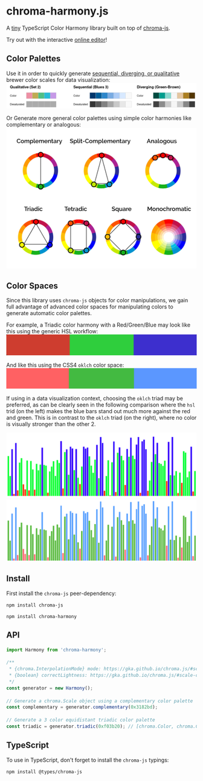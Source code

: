 # chroma-harmony.js
A [tiny](https://bundlephobia.com/package/chroma-harmony) TypeScript Color Harmony library built on top of [chroma-js](https://www.npmjs.com/package/chroma-js).

Try out with the interactive [online editor](https://beilinson.github.io/chroma-harmony.js/visual/)!

## Color Palettes
Use it in order to quickly generate [sequential, diverging, or qualitative](https://colorbrewer2.org) brewer color scales for data visualization:
![A table of 7 Color Harmonies](https://raw.githubusercontent.com/beilinson/chroma-harmony.js/main/assets/brewer.png)

Or Generate more general color palettes using simple color harmonies like complementary or analogous:
![A table of 7 Color Harmonies](https://raw.githubusercontent.com/beilinson/chroma-harmony.js/main/assets/seven-color-harmonies.jpg)

## Color Spaces
Since this library uses `chroma-js` objects for color manipulations, we gain full advantage of advanced
color spaces for manipulating colors to generate automatic color palettes.

For example, a Triadic color harmony with a Red/Green/Blue may look like this using the generic HSL workflow:
![A triadic Red/Green/Blue harmony](https://raw.githubusercontent.com/beilinson/chroma-harmony.js/main/assets/triadic_hsl.png)

And like this using the CSS4 `oklch` color space:
![A triadic Red/Green/Blue harmony in oklch](https://raw.githubusercontent.com/beilinson/chroma-harmony.js/main/assets/triadic_oklch.png)

If using in a data visualization context, choosing the `oklch` triad may be preferred, as can be clearly seen in the following comparison where the `hsl` trid (on the left) makes the blue bars stand out much more against the red and green.
This is in contrast to the `oklch` triad (on the right), where no color is visually stronger than the other 2.

![A triadic Red/Green/Blue harmony in hsl](https://raw.githubusercontent.com/beilinson/chroma-harmony.js/main/assets/triadic_hsl_demo.png) ![A triadic Red/Green/Blue harmony in oklch](https://raw.githubusercontent.com/beilinson/chroma-harmony.js/main/assets/triadic_oklch_demo.png)

## Install
First install the `chroma-js` peer-dependency:
```
npm install chroma-js
```
```
npm install chroma-harmony
```

## API
```ts
import Harmony from 'chroma-harmony';

/**
 * {chroma.InterpolationMode} mode: https://gka.github.io/chroma.js/#scale-mode
 * {boolean} correctLightness: https://gka.github.io/chroma.js/#scale-correctlightness
 */
const generator = new Harmony();

// Generate a chroma.Scale object using a complementary color palette
const complementary = generator.complementary(0x3182bd);

// Generate a 3 color equidistant triadic color palette
const triadic = generator.triadic(0xf03b20); // [chroma.Color, chroma.Color, chroma.Color]
```

## TypeScript
To use in TypeScript, don't forget to install the `chroma-js` typings:
```
npm install @types/chroma-js
```
